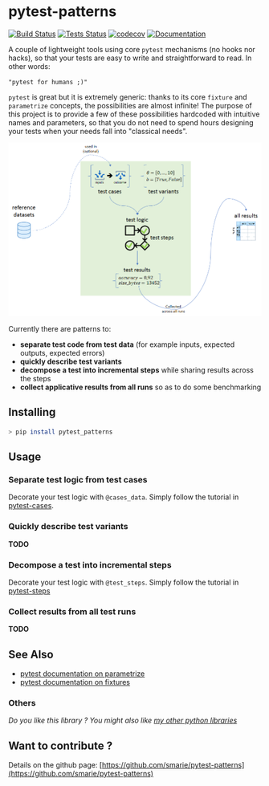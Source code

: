 # pytest-patterns

[![Build Status](https://travis-ci.org/smarie/pytest-patterns.svg?branch=master)](https://travis-ci.org/smarie/pytest-patterns) [![Tests Status](https://smarie.github.io/pytest-patterns/junit/junit-badge.svg?dummy=8484744)](https://smarie.github.io/pytest-patterns/junit/report.html) [![codecov](https://codecov.io/gh/smarie/pytest-patterns/branch/master/graph/badge.svg)](https://codecov.io/gh/smarie/pytest-patterns) [![Documentation](https://img.shields.io/badge/docs-latest-blue.svg)](https://smarie.github.io/pytest-patterns/)

A couple of lightweight tools using core `pytest` mechanisms (no hooks nor hacks), so that your tests are easy to write and straightforward to read. In other words:
 
    "pytest for humans ;)"

`pytest` is great but it is extremely generic: thanks to its core `fixture` and `parametrize` concepts, the possibilities are almost infinite! The purpose of this project is to provide a few of these possibilities hardcoded with intuitive names and parameters, so that you do not need to spend hours designing your tests when your needs fall into "classical needs". 

![Overview](./Overview_fig.png)

Currently there are patterns to:

 - **separate test code from test data** (for example inputs, expected outputs, expected errors)
 - **quickly describe test variants**
 - **decompose a test into incremental steps** while sharing results across the steps
 - **collect applicative results from all runs** so as to do some benchmarking


## Installing

```bash
> pip install pytest_patterns
```

## Usage

### Separate test logic from test cases

Decorate your test logic with `@cases_data`. Simply follow the tutorial in [pytest-cases](https://smarie.github.io/python-pytest-cases/).

### Quickly describe test variants

**TODO**

### Decompose a test into incremental steps

Decorate your test logic with `@test_steps`. Simply follow the tutorial in [pytest-steps](https://smarie.github.io/python-pytest-steps/)

### Collect results from all test runs

**TODO**


## See Also

 - [pytest documentation on parametrize](https://docs.pytest.org/en/latest/parametrize.html)
 - [pytest documentation on fixtures](https://docs.pytest.org/en/latest/fixture.html)


### Others

*Do you like this library ? You might also like [my other python libraries](https://github.com/smarie/OVERVIEW#python)* 

## Want to contribute ?

Details on the github page: [https://github.com/smarie/pytest-patterns](https://github.com/smarie/pytest-patterns)
